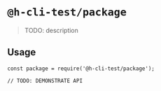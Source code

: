 # `@h-cli-test/package`

> TODO: description

## Usage

```
const package = require('@h-cli-test/package');

// TODO: DEMONSTRATE API
```
